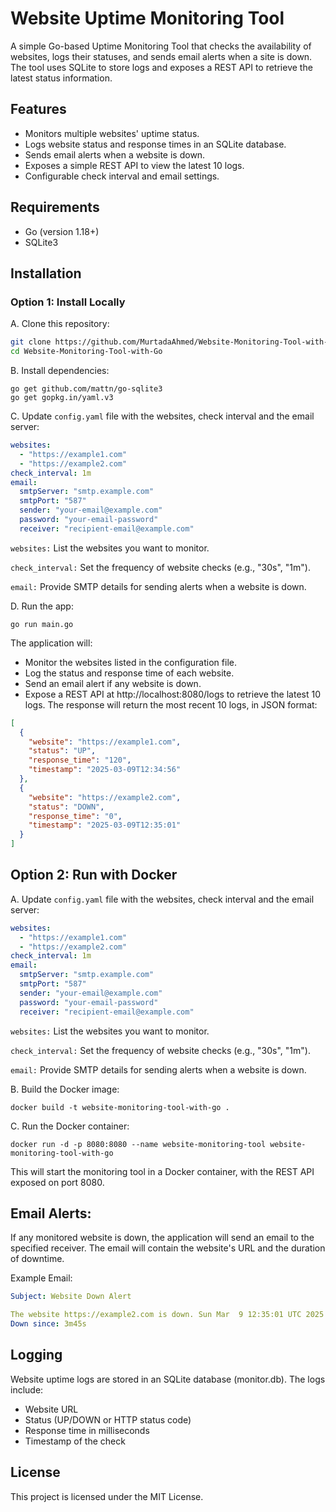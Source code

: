# Website Uptime Monitoring Tool

A simple Go-based Uptime Monitoring Tool that checks the availability of websites, logs their statuses, and sends email alerts when a site is down. The tool uses SQLite to store logs and exposes a REST API to retrieve the latest status information.

## Features

- Monitors multiple websites' uptime status.
- Logs website status and response times in an SQLite database.
- Sends email alerts when a website is down.
- Exposes a simple REST API to view the latest 10 logs.
- Configurable check interval and email settings.

## Requirements

- Go (version 1.18+)
- SQLite3

## Installation

### Option 1: Install Locally

A. Clone this repository:
```bash
git clone https://github.com/MurtadaAhmed/Website-Monitoring-Tool-with-Go.git
cd Website-Monitoring-Tool-with-Go
```

B. Install dependencies:
```shell
go get github.com/mattn/go-sqlite3
go get gopkg.in/yaml.v3
```

C. Update `config.yaml` file with the websites, check interval and the email server:
```yaml
websites:
  - "https://example1.com"
  - "https://example2.com"
check_interval: 1m
email:
  smtpServer: "smtp.example.com"
  smtpPort: "587"
  sender: "your-email@example.com"
  password: "your-email-password"
  receiver: "recipient-email@example.com"
```
`websites:` List the websites you want to monitor.

`check_interval:` Set the frequency of website checks (e.g., "30s", "1m").

`email:` Provide SMTP details for sending alerts when a website is down.

D. Run the app:
```shell
go run main.go
```
The application will:
- Monitor the websites listed in the configuration file.
- Log the status and response time of each website.
- Send an email alert if any website is down.
- Expose a REST API at http://localhost:8080/logs to retrieve the latest 10 logs. The response will return the most recent 10 logs, in JSON format:
```json
[
  {
    "website": "https://example1.com",
    "status": "UP",
    "response_time": "120",
    "timestamp": "2025-03-09T12:34:56"
  },
  {
    "website": "https://example2.com",
    "status": "DOWN",
    "response_time": "0",
    "timestamp": "2025-03-09T12:35:01"
  }
]
```

## Option 2: Run with Docker

A. Update `config.yaml` file with the websites, check interval and the email server:
```yaml
websites:
  - "https://example1.com"
  - "https://example2.com"
check_interval: 1m
email:
  smtpServer: "smtp.example.com"
  smtpPort: "587"
  sender: "your-email@example.com"
  password: "your-email-password"
  receiver: "recipient-email@example.com"
```
`websites:` List the websites you want to monitor.

`check_interval:` Set the frequency of website checks (e.g., "30s", "1m").

`email:` Provide SMTP details for sending alerts when a website is down.

B. Build the Docker image:
```shell
docker build -t website-monitoring-tool-with-go .
```
C. Run the Docker container:
```shell
docker run -d -p 8080:8080 --name website-monitoring-tool website-monitoring-tool-with-go
```
This will start the monitoring tool in a Docker container, with the REST API exposed on port 8080.


## Email Alerts:
If any monitored website is down, the application will send an email to the specified receiver. The email will contain the website's URL and the duration of downtime.

Example Email:
```yaml
Subject: Website Down Alert

The website https://example2.com is down. Sun Mar  9 12:35:01 UTC 2025
Down since: 3m45s
```

## Logging
Website uptime logs are stored in an SQLite database (monitor.db). The logs include:
- Website URL 
- Status (UP/DOWN or HTTP status code)
- Response time in milliseconds 
- Timestamp of the check

## License
This project is licensed under the MIT License.
